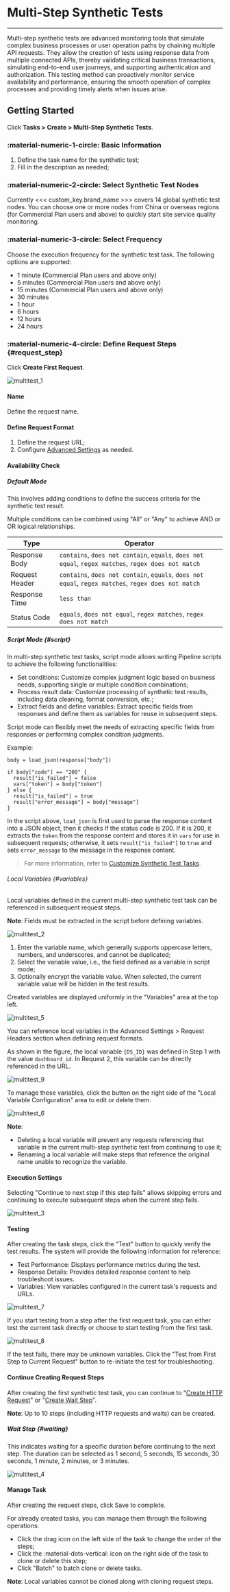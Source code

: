 # Multi-Step Synthetic Tests
---

Multi-step synthetic tests are advanced monitoring tools that simulate complex business processes or user operation paths by chaining multiple API requests. They allow the creation of tests using response data from multiple connected APIs, thereby validating critical business transactions, simulating end-to-end user journeys, and supporting authentication and authorization. This testing method can proactively monitor service availability and performance, ensuring the smooth operation of complex processes and providing timely alerts when issues arise.

## Getting Started

Click **Tasks > Create > Multi-Step Synthetic Tests**.


### :material-numeric-1-circle: Basic Information

1. Define the task name for the synthetic test;
2. Fill in the description as needed;

### :material-numeric-2-circle: Select Synthetic Test Nodes

Currently <<< custom_key.brand_name >>> covers 14 global synthetic test nodes. You can choose one or more nodes from China or overseas regions (for Commercial Plan users and above) to quickly start site service quality monitoring.

### :material-numeric-3-circle: Select Frequency

Choose the execution frequency for the synthetic test task. The following options are supported:

- 1 minute (Commercial Plan users and above only)
- 5 minutes (Commercial Plan users and above only)
- 15 minutes (Commercial Plan users and above only)
- 30 minutes
- 1 hour
- 6 hours
- 12 hours
- 24 hours

### :material-numeric-4-circle: Define Request Steps {#request_step}

Click **Create First Request**.

![multitest_1](../../img/multitest_1.png)

#### Name

Define the request name.

#### Define Request Format

1. Define the request URL;
2. Configure [Advanced Settings](./http.md#advanced) as needed.

#### Availability Check

##### Default Mode

This involves adding conditions to define the success criteria for the synthetic test result.

Multiple conditions can be combined using "All" or "Any" to achieve AND or OR logical relationships.

| Type | Operator |
| --- | --- |
| Response Body | `contains`, `does not contain`, `equals`, `does not equal`, `regex matches`, `regex does not match` |
| Request Header | `contains`, `does not contain`, `equals`, `does not equal`, `regex matches`, `regex does not match` |
| Response Time | `less than` |
| Status Code | `equals`, `does not equal`, `regex matches`, `regex does not match` |

##### Script Mode {#script}

In multi-step synthetic test tasks, script mode allows writing Pipeline scripts to achieve the following functionalities:

- Set conditions: Customize complex judgment logic based on business needs, supporting single or multiple condition combinations;
- Process result data: Customize processing of synthetic test results, including data cleaning, format conversion, etc.;
- Extract fields and define variables: Extract specific fields from responses and define them as variables for reuse in subsequent steps.

Script mode can flexibly meet the needs of extracting specific fields from responses or performing complex condition judgments.

Example:

```
body = load_json(response["body"])

if body["code"] == "200" {
  result["is_failed"] = false
  vars["token"] = body["token"]
} else {
  result["is_failed"] = true
  result["error_message"] = body["message"]
}
```

In the script above, `load_json` is first used to parse the response content into a JSON object, then it checks if the status code is 200. If it is 200, it extracts the `token` from the response content and stores it in `vars` for use in subsequent requests; otherwise, it sets `result["is_failed"]` to `true` and sets `error_message` to the message in the response content.

> For more information, refer to [Customize Synthetic Test Tasks](../../integrations/dialtesting_json.md#post_script).

###### Local Variables {#variables}

Local variables defined in the current multi-step synthetic test task can be referenced in subsequent request steps.

**Note**: Fields must be extracted in the script before defining variables.

![multitest_2](../../img/multitest_2.png)

1. Enter the variable name, which generally supports uppercase letters, numbers, and underscores, and cannot be duplicated;
2. Select the variable value, i.e., the field defined as a variable in script mode;
3. Optionally encrypt the variable value. When selected, the current variable value will be hidden in the test results.

Created variables are displayed uniformly in the "Variables" area at the top left.

![multitest_5](../../img/multitest_5.png)

You can reference local variables in the Advanced Settings > Request Headers section when defining request formats.

As shown in the figure, the local variable `{DS_ID}` was defined in Step 1 with the value `dashboard_id`. In Request 2, this variable can be directly referenced in the URL.

![multitest_9](../../img/multitest_9.png)

To manage these variables, click the button on the right side of the "Local Variable Configuration" area to edit or delete them.

![multitest_6](../../img/multitest_6.png)

**Note**:

- Deleting a local variable will prevent any requests referencing that variable in the current multi-step synthetic test from continuing to use it;
- Renaming a local variable will make steps that reference the original name unable to recognize the variable.

#### Execution Settings

Selecting "Continue to next step if this step fails" allows skipping errors and continuing to execute subsequent steps when the current step fails.

![multitest_3](../../img/multitest_3.png)

#### Testing

After creating the task steps, click the "Test" button to quickly verify the test results. The system will provide the following information for reference:

- Test Performance: Displays performance metrics during the test.
- Response Details: Provides detailed response content to help troubleshoot issues.
- Variables: View variables configured in the current task's requests and URLs.

![multitest_7](../../img/multitest_7.png)

If you start testing from a step after the first request task, you can either test the current task directly or choose to start testing from the first task.

![multitest_8](../../img/multitest_8.png)

If the test fails, there may be unknown variables. Click the "Test from First Step to Current Request" button to re-initiate the test for troubleshooting.

#### Continue Creating Request Steps

After creating the first synthetic test task, you can continue to "[Create HTTP Request](#request_step)" or "[Create Wait Step](#waiting)".

**Note**: Up to 10 steps (including HTTP requests and waits) can be created.

##### Wait Step {#waiting}

This indicates waiting for a specific duration before continuing to the next step. The duration can be selected as 1 second, 5 seconds, 15 seconds, 30 seconds, 1 minute, 2 minutes, or 3 minutes.

![multitest_4](../../img/multitest_4.png)

#### Manage Task

After creating the request steps, click Save to complete.

For already created tasks, you can manage them through the following operations:

- Click the drag icon on the left side of the task to change the order of the steps;
- Click the :material-dots-vertical: icon on the right side of the task to clone or delete this step;
- Click "Batch" to batch clone or delete tasks.

**Note**: Local variables cannot be cloned along with cloning request steps.